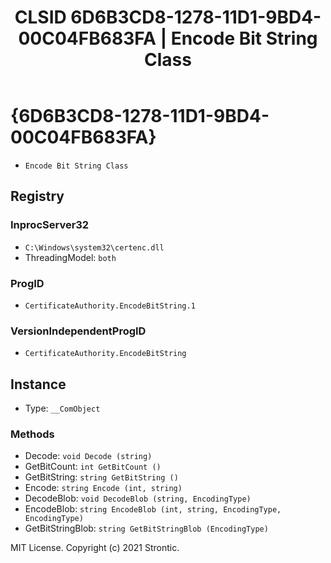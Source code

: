 ﻿---
title: "CLSID 6D6B3CD8-1278-11D1-9BD4-00C04FB683FA | Encode Bit String Class"
excerpt: What is COM-Object CLSID 6D6B3CD8-1278-11D1-9BD4-00C04FB683FA?
---

# {6D6B3CD8-1278-11D1-9BD4-00C04FB683FA}

* `Encode Bit String Class`

## Registry


### InprocServer32

* `C:\Windows\system32\certenc.dll`
* ThreadingModel: `both`

### ProgID

* `CertificateAuthority.EncodeBitString.1`

### VersionIndependentProgID

* `CertificateAuthority.EncodeBitString`

## Instance

* Type: `__ComObject`

### Methods

* Decode: `void Decode (string)`
* GetBitCount: `int GetBitCount ()`
* GetBitString: `string GetBitString ()`
* Encode: `string Encode (int, string)`
* DecodeBlob: `void DecodeBlob (string, EncodingType)`
* EncodeBlob: `string EncodeBlob (int, string, EncodingType, EncodingType)`
* GetBitStringBlob: `string GetBitStringBlob (EncodingType)`

MIT License. Copyright (c) 2021 Strontic.


